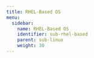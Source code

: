 ```yaml
---
title: RHEL-Based OS
menu:
  sidebar:
    name: RHEL-Based OS
    identifier: sub-rhel-based
    parent: sub-linux
    weight: 30
---
```

